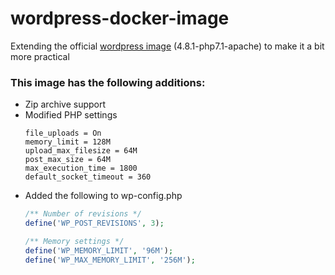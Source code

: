 # wordpress-docker-image
Extending the official [wordpress image](https://github.com/docker-library/wordpress) (4.8.1-php7.1-apache) to make it a bit more practical

### This image has the following additions:
* Zip archive support
* Modified PHP settings
  ```
  file_uploads = On
  memory_limit = 128M
  upload_max_filesize = 64M
  post_max_size = 64M
  max_execution_time = 1800
  default_socket_timeout = 360
  ```
* Added the following to wp-config.php
  ```PHP
  /** Number of revisions */
  define('WP_POST_REVISIONS', 3);

  /** Memory settings */
  define('WP_MEMORY_LIMIT', '96M');
  define('WP_MAX_MEMORY_LIMIT', '256M');
  ```
